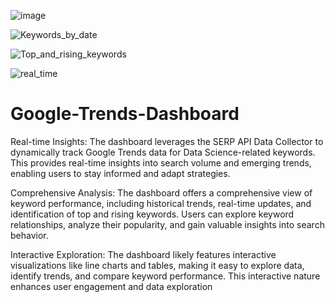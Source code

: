 ![image](https://github.com/user-attachments/assets/54246fcb-46cb-4db6-ba4a-544b6ec2a75b)

![Keywords_by_date](https://github.com/user-attachments/assets/c7cf6f7c-d933-47ff-9c21-1b9b3a702c13)

![Top_and_rising_keywords](https://github.com/user-attachments/assets/99a2136f-38bc-40ea-9fe7-cf0096843f44)

![real_time](https://github.com/user-attachments/assets/4ae8c422-eba6-4ef2-b6d2-cea785d48115)


# Google-Trends-Dashboard
 Real-time Insights: The dashboard leverages the SERP API Data Collector to dynamically track Google Trends data for Data Science-related keywords. This provides real-time insights into search volume and emerging trends, enabling users to stay informed and adapt strategies.

Comprehensive Analysis: The dashboard offers a comprehensive view of keyword performance, including historical trends, real-time updates, and identification of top and rising keywords. Users can explore keyword relationships, analyze their popularity, and gain valuable insights into search behavior.

Interactive Exploration: The dashboard likely features interactive visualizations like line charts and tables, making it easy to explore data, identify trends, and compare keyword performance. This interactive nature enhances user engagement and data exploration
